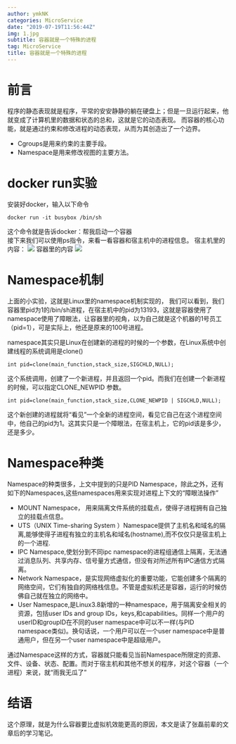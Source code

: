 ```yaml
---
author: ymkNK
categories: MicroService
date: "2019-07-19T11:56:44Z"
img: 1.jpg
subtitle: 容器就是一个特殊的进程
tag: MicroService
title: 容器就是一个特殊的进程
---
```

# 前言
程序的静态表现就是程序，平常的安安静静的躺在硬盘上；但是一旦运行起来，他就变成了计算机里的数据和状态的总和，这就是它的动态表现。
而容器的核心功能，就是通过约束和修改进程的动态表现，从而为其创造出了一个边界。
- Cgroups是用来约束的主要手段。
- Namespace是用来修改视图的主要方法。

# docker run实验
安装好docker，输入以下命令
```
docker run -it busybox /bin/sh
```
这个命令就是告诉docker：帮我启动一个容器  
接下来我们可以使用ps指令，来看一看容器和宿主机中的进程信息。
宿主机里的内容：
![](https://lllovol.oss-cn-beijing.aliyuncs.com/assets/img/pics/WX20190719-120700@2x.png)
容器里的内容
![](https://lllovol.oss-cn-beijing.aliyuncs.com/assets/img/pics/WX20190719-120743@2x.png)

# Namespace机制
上面的小实验，这就是Linux里的namespace机制实现的，
我们可以看到，我们容器里pid为1的/bin/sh进程，在宿主机中的pid为13193，这就是容器使用了namespace使用了障眼法，让容器里的视角，以为自己就是这个机器的1号员工（pid=1），可是实际上，他还是原来的100号进程。

namespace其实只是Linux在创建新的进程的时候的一个参数，在Linux系统中创建线程的系统调用是clone()

```
int pid=clone(main_function,stack_size,SIGCHLD,NULL);
```

这个系统调用，创建了一个新进程，并且返回一个pid。而我们在创建一个新进程的时候，可以指定CLONE_NEWPID 参数。

```
int pid=clone(main_function,stack_size,CLONE_NEWPID | SIGCHLD,NULL);
```

这个新创建的进程就将“看见”一个全新的进程空间，看见它自己在这个进程空间中，他自己的pid为1。这其实只是一个障眼法，在宿主机上，它的pid该是多少，还是多少。

# Namespace种类
Namespace的种类很多，上文中提到的只是PID Namespace，除此之外，还有如下的Namespaces,这些namespaces用来实现对进程上下文的“障眼法操作”
- MOUNT Namespace， 用来隔离文件系统的挂载点，使得子进程拥有自己独立的挂载点信息。
- UTS（UNIX Time-sharing System ）Namespace提供了主机名和域名的隔离,能够使得子进程有独立的主机名和域名(hostname),而不仅仅只是宿主机上的一个进程.
- IPC Namespace,使划分到不同ipc namespace的进程组通信上隔离，无法通过消息队列、共享内存、信号量方式通信，但没有对所述所有IPC通信方式隔离。
- Network Namespace，是实现网络虚拟化的重要功能，它能创建多个隔离的网络空间，它们有独自的网络栈信息。不管是虚拟机还是容器，运行的时候仿佛自己就在独立的网络中。
- User Namespace,是Linux3.8新增的一种namespace，用于隔离安全相关的资源，包括user IDs and group IDs，keys,和capabilities。同样一个用户的userID和groupID在不同的user namespace中可以不一样(与PID namespace类似)。换句话说，一个用户可以在一个user namespace中是普通用户，但在另一个user namespace中是超级用户。

通过Namespace这样的方式，容器就只能看见当前Namespace所限定的资源、文件、设备、状态、配置。而对于宿主机和其他不想关的程序，对这个容器（一个进程）来说，就“雨我无瓜了”

# 结语
这个原理，就是为什么容器要比虚拟机效能更高的原因，本文是读了张磊前辈的文章后的学习笔记。